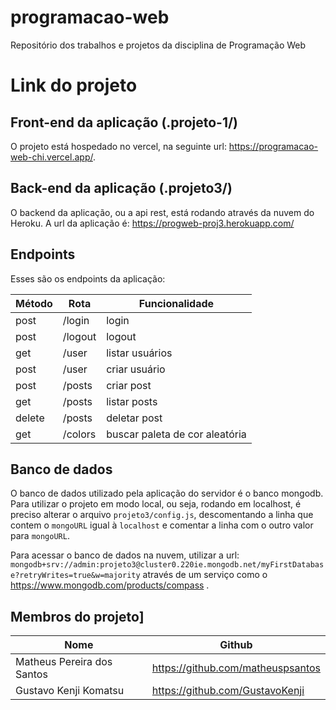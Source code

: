 # programacao-web
Repositório dos trabalhos e projetos da disciplina de Programação Web

# Link do projeto

## Front-end da aplicação (.projeto-1/)
O projeto está hospedado no vercel, na seguinte url: <a href="https://programacao-web-chi.vercel.app/">https://programacao-web-chi.vercel.app/</a>.

## Back-end da aplicação (.projeto3/)

O backend da aplicação, ou a api rest, está rodando através da nuvem do Heroku. A url da aplicação é: https://progweb-proj3.herokuapp.com/

## Endpoints

Esses são os endpoints da aplicação:

|Método|Rota|Funcionalidade|
|----|----------|--------------|
|post|/login| login|
|post|/logout| logout|
|get|/user| listar usuários|
|post|/user|criar usuário|
|post|/posts| criar post|
|get|/posts|listar posts|
|delete|/posts|deletar post|
|get|/colors|buscar paleta de cor aleatória|

## Banco de dados

O banco de dados utilizado pela aplicação do servidor é o banco mongodb. Para utilizar o projeto em modo local, ou seja, rodando em localhost, é preciso alterar o arquivo `projeto3/config.js`, descomentando a linha que contem o `mongoURL` igual à `localhost` e comentar a linha com o outro valor para `mongoURL`.

Para acessar o banco de dados na nuvem, utilizar a url: `mongodb+srv://admin:projeto3@cluster0.220ie.mongodb.net/myFirstDatabase?retryWrites=true&w=majority` através de um serviço como o https://www.mongodb.com/products/compass .

## Membros do projeto]
|             Nome           |               Github              |
|----------------------------|-----------------------------------|
| Matheus Pereira dos Santos | https://github.com/matheuspsantos |
|   Gustavo Kenji Komatsu    |  https://github.com/GustavoKenji  |


